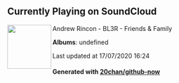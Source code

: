 ## Currently Playing on SoundCloud

[<img align="left" width="100" src="https://i1.sndcdn.com/artworks-000140341222-fp7lcq-t120x120.jpg">](https://soundcloud.com/andrew-rincon-969657416/bl3r-friends-family)

Andrew Rincon - BL3R - Friends & Family

**Albums**: undefined

Last updated at 17/07/2020 16:24

#### Generated with [20chan/github-now](https://github.com/20chan/github-now)


<!--
**20chan/20chan** is a ✨ _special_ ✨ repository because its `README.md` (this file) appears on your GitHub profile.

Here are some ideas to get you started:

- 🔭 I’m currently working on ...
- 🌱 I’m currently learning ...
- 👯 I’m looking to collaborate on ...
- 🤔 I’m looking for help with ...
- 💬 Ask me about ...
- 📫 How to reach me: ...
- 😄 Pronouns: ...
- ⚡ Fun fact: ...
-->
